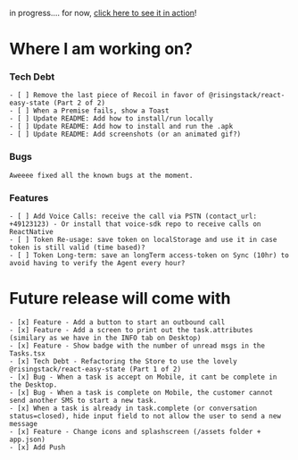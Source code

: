 in progress.... for now, [click here to see it in action](https://www.loom.com/share/91e174973bee4cf1bf873f46b8334a0c)!

# Where I am working on?

### Tech Debt

    - [ ] Remove the last piece of Recoil in favor of @risingstack/react-easy-state (Part 2 of 2)
    - [ ] When a Premise fails, show a Toast
    - [ ] Update README: Add how to install/run locally
    - [ ] Update README: Add how to install and run the .apk
    - [ ] Update README: Add screenshots (or an animated gif?)

### Bugs

    Aweeee fixed all the known bugs at the moment.

### Features

    - [ ] Add Voice Calls: receive the call via PSTN (contact_url: +49123123) - Or install that voice-sdk repo to receive calls on ReactNative
    - [ ] Token Re-usage: save token on localStorage and use it in case token is still valid (time based)?
    - [ ] Token Long-term: save an longTerm access-token on Sync (10hr) to avoid having to verify the Agent every hour?

# Future release will come with

    - [x] Feature - Add a button to start an outbound call
    - [x] Feature - Add a screen to print out the task.attributes (similary as we have in the INFO tab on Desktop)
    - [x] Feature - Show badge with the number of unread msgs in the Tasks.tsx
    - [x] Tech Debt - Refactoring the Store to use the lovely @risingstack/react-easy-state (Part 1 of 2)
    - [x] Bug - When a task is accept on Mobile, it cant be complete in the Desktop.
    - [x] Bug - When a task is complete on Mobile, the customer cannot send another SMS to start a new task.
    - [x] When a task is already in task.complete (or conversation status=closed), hide input field to not allow the user to send a new message
    - [x] Feature - Change icons and splashscreen (/assets folder + app.json)
    - [x] Add Push
